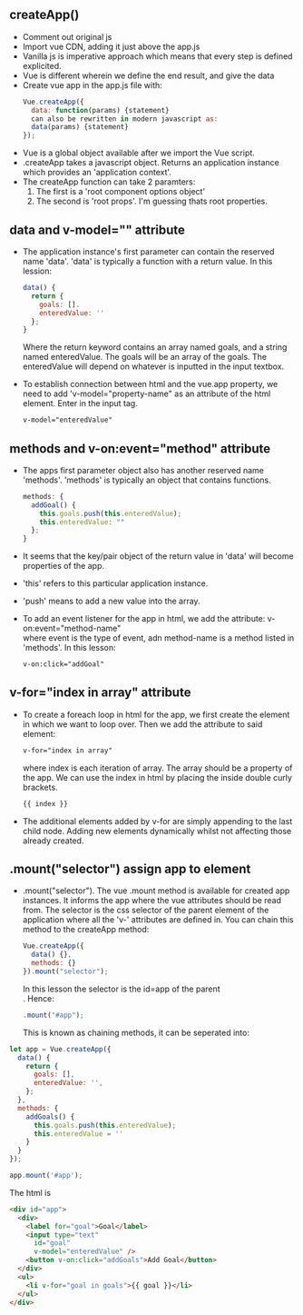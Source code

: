 ## createApp()
- Comment out original js
- Import vue CDN, adding it just above the app.js
- Vanilla js is imperative approach which means that every step is defined explicited.
- Vue is different wherein we define the end result, and give the data
- Create vue app in the app.js file with:
  ```javascript
  Vue.createApp({
    data: function(params) {statement}
    can also be rewritten in modern javascript as:
    data(params) {statement}
  });
  ```
- Vue is a global object available after we import the Vue script.
- .createApp takes a javascript object. Returns an application instance which provides an 'application context'.
- The createApp function can take 2 paramters:
  1. The first is a 'root component options object'
  1. The second is 'root props'. I'm guessing thats root properties.
  
## data and v-model="" attribute

- The application instance's first parameter can contain the reserved name 'data'.
  'data' is typically a function with a return value. In this lession:
  
  ```javascript
  data() {
    return {
      goals: [].
      enteredValue: ''
    };
  }
  ```
  Where the return keyword contains an array named goals, and a string named enteredValue.
  The goals will be an array of the goals. The enteredValue will depend on whatever is
  inputted in the input textbox.

- To establish connection between html and the vue.app property, we need to add
  'v-model="property-name" as an attribute of the html element. Enter in the input tag.
  ```html
  v-model="enteredValue"
  ```

## methods and v-on:event="method" attribute

- The apps first parameter object also has another reserved name 'methods'. 'methods' is
  typically an object that contains functions.
  
  ```javascript
  methods: {
    addGoal() {
      this.goals.push(this.enteredValue);
      this.enteredValue: ""
    };
  }
  ```
- It seems that the key/pair object of the return value in 'data' will become properties
  of the app.
- 'this' refers to this particular application instance. 
- 'push' means to add a new value into the array.
- To add an event listener for the app in html, we add the attribute:
  v-on:event="method-name"  
  where event is the type of event, adn method-name is a method listed in 'methods'. In
  this lesson:
  ```html
  v-on:click="addGoal"
  ```
## v-for="index in array" attribute

- To create a foreach loop in html for the app, we first create the element in which we
  want to loop over. Then we add the attribute to said element:  
  ```html 
  v-for="index in array"  
  ```
  where index is each iteration of array. The array should be a property of the app. We
  can use the index in html by placing the inside double curly brackets.
  ```html
  {{ index }}
  ```
- The additional elements added by v-for are simply appending to the last child node.
  Adding new elements dynamically whilst not affecting those already created.

## .mount("selector") assign app to element

- .mount("selector"). The vue .mount method is available for created app instances. It
  informs the app where the vue attributes should be read from. The selector is the css selector of the parent element of the application where all the 'v-' attributes are defined in. You can chain this method to the createApp method:
  ```javascript
  Vue.createApp({
    data() {},
    methods: {}
  }).mount("selector");
  ```
  In this lesson the selector is the id=app of the parent <div>. Hence:  
  ```javascript
  .mount("#app");
  ```
  This is known as chaining methods, it can be seperated into:

```javascript
let app = Vue.createApp({
  data() {
    return {
      goals: [],
      enteredValue: '',
    };
  },
  methods: {
    addGoals() {
      this.goals.push(this.enteredValue);
      this.enteredValue = ''
    }
  }
});

app.mount('#app');
```

The html is
```html
<div id="app">
  <div>
    <label for="goal">Goal</label>
    <input type="text"
      id="goal"
      v-model="enteredValue" />
    <button v-on:click="addGoals">Add Goal</button>
  </div>
  <ul>
    <li v-for="goal in goals">{{ goal }}</li>
  </ul>
</div>
```
